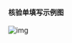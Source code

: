 #### 核验单填写示例图

![img](https://github.com/jdcloudcom/cn/blob/zhaomeichen-beian-20200824/documentation/Domain-Name-%26-License/Image-Domain/ZMC-Image-Domain/ZMC-General-check-list.png)


